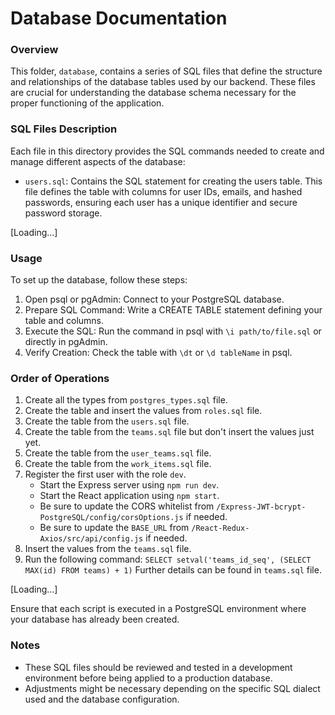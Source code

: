 # Database Documentation

### Overview

This folder, `database`, contains a series of SQL files that define the structure and relationships of the database tables used by our backend. These files are crucial for understanding the database schema necessary for the proper functioning of the application.

### SQL Files Description

Each file in this directory provides the SQL commands needed to create and manage different aspects of the database:

- `users.sql`: Contains the SQL statement for creating the users table. This file defines the table with columns for user IDs, emails, and hashed passwords, ensuring each user has a unique identifier and secure password storage.

[Loading...]

### Usage

To set up the database, follow these steps:

1. Open psql or pgAdmin: Connect to your PostgreSQL database.
2. Prepare SQL Command: Write a CREATE TABLE statement defining your table and columns.
3. Execute the SQL: Run the command in psql with `\i path/to/file.sql` or directly in pgAdmin.
4. Verify Creation: Check the table with `\dt` or `\d tableName` in psql.

### Order of Operations

1. Create all the types from `postgres_types.sql` file.
2. Create the table and insert the values from `roles.sql` file.
3. Create the table from the `users.sql` file.
4. Create the table from the `teams.sql` file but don't insert the values just yet.
5. Create the table from the `user_teams.sql` file.
6. Create the table from the `work_items.sql` file.
7. Register the first user with the role `dev`.
    * Start the Express server using `npm run dev`.
    * Start the React application using `npm start`.
    * Be sure to update the CORS whitelist from `/Express-JWT-bcrypt-PostgreSQL/config/corsOptions.js` if needed.
    * Be sure to update the `BASE_URL` from `/React-Redux-Axios/src/api/config.js` if needed.
8. Insert the values from the `teams.sql` file.
9. Run the following command: `SELECT setval('teams_id_seq', (SELECT MAX(id) FROM teams) + 1)` Further details can be found in `teams.sql` file.

[Loading...]

Ensure that each script is executed in a PostgreSQL environment where your database has already been created.

### Notes

-   These SQL files should be reviewed and tested in a development environment before being applied to a production database.
-   Adjustments might be necessary depending on the specific SQL dialect used and the database configuration.
